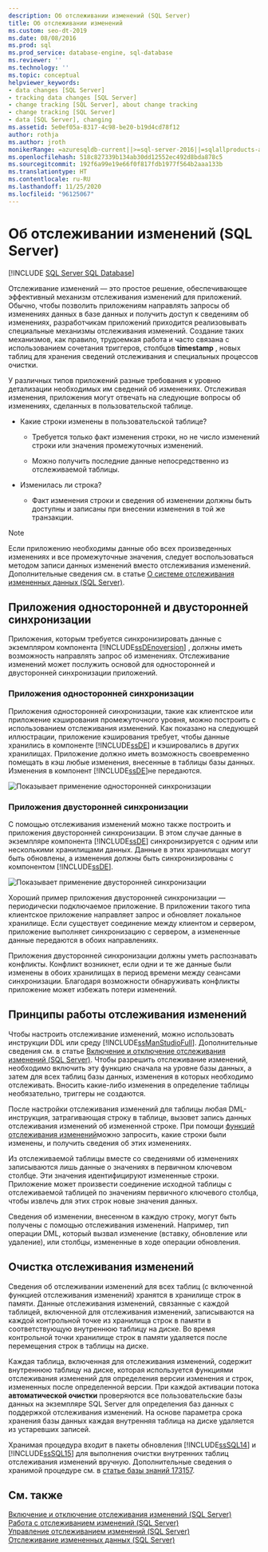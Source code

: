 ```yaml
---
description: Об отслеживании изменений (SQL Server)
title: Об отслеживании изменений
ms.custom: seo-dt-2019
ms.date: 08/08/2016
ms.prod: sql
ms.prod_service: database-engine, sql-database
ms.reviewer: ''
ms.technology: ''
ms.topic: conceptual
helpviewer_keywords:
- data changes [SQL Server]
- tracking data changes [SQL Server]
- change tracking [SQL Server], about change tracking
- change tracking [SQL Server]
- data [SQL Server], changing
ms.assetid: 5e0ef05a-8317-4c98-be20-b19d4cd78f12
author: rothja
ms.author: jroth
monikerRange: =azuresqldb-current||>=sql-server-2016||=sqlallproducts-allversions||>=sql-server-linux-2017||=azuresqldb-mi-current
ms.openlocfilehash: 518c827339b134ab30dd12552ec492d8bda878c5
ms.sourcegitcommit: 192f6a99e19e66f0f817fdb1977f564b2aaa133b
ms.translationtype: HT
ms.contentlocale: ru-RU
ms.lasthandoff: 11/25/2020
ms.locfileid: "96125067"
---
```

# <a name="about-change-tracking-sql-server"></a>Об отслеживании изменений (SQL Server)
[!INCLUDE [SQL Server SQL Database](../../includes/applies-to-version/sql-asdb.md)]

  Отслеживание изменений — это простое решение, обеспечивающее эффективный механизм отслеживания изменений для приложений. Обычно, чтобы позволить приложениям направлять запросы об изменениях данных в базе данных и получить доступ к сведениям об изменениях, разработчикам приложений приходится реализовывать специальные механизмы отслеживания изменений. Создание таких механизмов, как правило, трудоемкая работа и часто связана с использованием сочетания триггеров, столбцов **timestamp** , новых таблиц для хранения сведений отслеживания и специальных процессов очистки.  
  
 У различных типов приложений разные требования к уровню детализации необходимых им сведений об изменениях. Отслеживая изменения, приложения могут отвечать на следующие вопросы об изменениях, сделанных в пользовательской таблице.  
  
-   Какие строки изменены в пользовательской таблице?  
  
    -   Требуется только факт изменения строки, но не число изменений строки или значения промежуточных изменений.  
  
    -   Можно получить последние данные непосредственно из отслеживаемой таблицы.  
  
-   Изменилась ли строка?  
  
    -   Факт изменения строки и сведения об изменении должны быть доступны и записаны при внесении изменения в той же транзакции.  
  
> [!NOTE]  
>  Если приложению необходимы данные обо всех произведенных изменениях и все промежуточные значения, следует воспользоваться методом записи данных изменений вместо отслеживания изменений. Дополнительные сведения см. в статье [О системе отслеживания измененных данных (SQL Server)](../../relational-databases/track-changes/about-change-data-capture-sql-server.md).  
  
## <a name="one-way-and-two-way-synchronization-applications"></a>Приложения односторонней и двусторонней синхронизации  
 Приложения, которым требуется синхронизировать данные с экземпляром компонента [!INCLUDE[ssDEnoversion](../../includes/ssdenoversion-md.md)] , должны иметь возможность направлять запрос об изменениях. Отслеживание изменений может послужить основой для односторонней и двусторонней синхронизации приложений.  
  
### <a name="one-way-synchronization-applications"></a>Приложения односторонней синхронизации  
 Приложения односторонней синхронизации, такие как клиентское или приложение кэширования промежуточного уровня, можно построить с использованием отслеживания изменений. Как показано на следующей иллюстрации, приложение кэширования требует, чтобы данные хранились в компоненте [!INCLUDE[ssDE](../../includes/ssde-md.md)] и кэшировались в других хранилищах. Приложение должно иметь возможность своевременно помещать в кэш любые изменения, внесенные в таблицы базы данных. Изменения в компонент [!INCLUDE[ssDE](../../includes/ssde-md.md)]не передаются.  
  
 ![Показывает применение односторонней синхронизации](../../relational-databases/track-changes/media/one-waysync.gif "Показывает применение односторонней синхронизации")  
  
### <a name="two-way-synchronization-applications"></a>Приложения двусторонней синхронизации  
 С помощью отслеживания изменений можно также построить и приложения двусторонней синхронизации. В этом случае данные в экземпляре компонента [!INCLUDE[ssDE](../../includes/ssde-md.md)] синхронизируется с одним или несколькими хранилищами данных. Данные в этих хранилищах могут быть обновлены, а изменения должны быть синхронизированы с компонентом [!INCLUDE[ssDE](../../includes/ssde-md.md)].  
  
 ![Показывает применение двусторонней синхронизации](../../relational-databases/track-changes/media/two-waysync.gif "Показывает применение двусторонней синхронизации")  
  
 Хороший пример приложения двусторонней синхронизации — периодически подключаемое приложение. В приложении такого типа клиентское приложение направляет запрос и обновляет локальное хранилище. Если существует соединение между клиентом и сервером, приложение выполняет синхронизацию с сервером, а измененные данные передаются в обоих направлениях.  
  
 Приложения двусторонней синхронизации должны уметь распознавать конфликты. Конфликт возникнет, если одни и те же данные были изменены в обоих хранилищах в период времени между сеансами синхронизации. Благодаря возможности обнаруживать конфликты приложение может избежать потери изменений.  
  
## <a name="how-change-tracking-works"></a>Принципы работы отслеживания изменений  
 Чтобы настроить отслеживание изменений, можно использовать инструкции DDL или среду [!INCLUDE[ssManStudioFull](../../includes/ssmanstudiofull-md.md)]. Дополнительные сведения см. в статье [Включение и отключение отслеживания изменений (SQL Server)](../../relational-databases/track-changes/enable-and-disable-change-tracking-sql-server.md). Чтобы разрешить отслеживание изменений, необходимо включить эту функцию сначала на уровне базы данных, а затем для всех таблиц базы данных, изменения в которых необходимо отслеживать. Вносить какие-либо изменения в определение таблицы необязательно, триггеры не создаются.  
  
 После настройки отслеживания изменений для таблицы любая DML-инструкция, затрагивающая строку в таблице, вызовет запись данных отслеживания изменений об измененной строке. При помощи [функций отслеживания изменений](../../relational-databases/system-functions/change-tracking-functions-transact-sql.md)можно запросить, какие строки были изменены, и получить сведения об этих изменениях.  
  
 Из отслеживаемой таблицы вместе со сведениями об изменениях записываются лишь данные о значениях в первичном ключевом столбце. Эти значения идентифицируют измененные строки. Приложение может произвести соединение исходной таблицы с отслеживаемой таблицей по значениям первичного ключевого столбца, чтобы извлечь для этих строк новые значения данных.  
  
 Сведения об изменении, внесенном в каждую строку, могут быть получены с помощью отслеживания изменений. Например, тип операции DML, который вызвал изменение (вставку, обновление или удаление), или столбцы, измененные в ходе операции обновления. 
 
## <a name="change-tracking-cleanup"></a>Очистка отслеживания изменений
Сведения об отслеживании изменений для всех таблиц (с включенной функцией отслеживания изменений) хранятся в хранилище строк в памяти. Данные отслеживания изменений, связанные с каждой таблицей, включенной для отслеживания изменений, записываются на каждой контрольной точке из хранилища строк в памяти в соответствующую внутреннюю таблицу на диске. Во время контрольной точки хранилище строк в памяти удаляется после перемещения строк в таблицы на диске.

Каждая таблица, включенная для отслеживания изменений, содержит внутреннюю таблицу на диске, которая используется функциями отслеживания изменений для определения версии изменения и строк, измененных после определенной версии. При каждой активации потока **автоматической очистки** проверяются все пользовательские базы данных на экземпляре SQL Server для определения баз данных с поддержкой отслеживания изменений. На основе параметра срока хранения базы данных каждая внутренняя таблица на диске удаляется из устаревших записей.

Хранимая процедура входит в пакеты обновления [!INCLUDE[ssSQL14](../../includes/sssql14-md.md)] и [!INCLUDE[ssSQL15](../../includes/sssql15-md.md)] для выполнения очистки внутренних таблиц отслеживания изменений вручную. Дополнительные сведения о хранимой процедуре см. в [статье базы знаний 173157](https://support.microsoft.com/help/3173157/adds-a-stored-procedure-for-the-manual-cleanup-of-the-change-tracking-side-table-in-sql-server-2014-sp2-or-2016-sp1). 
  
## <a name="see-also"></a>См. также  
 [Включение и отключение отслеживания изменений (SQL Server)](../../relational-databases/track-changes/enable-and-disable-change-tracking-sql-server.md)   
 [Работа с отслеживанием изменений (SQL Server)](../../relational-databases/track-changes/work-with-change-tracking-sql-server.md)   
 [Управление отслеживанием изменений (SQL Server)](../../relational-databases/track-changes/manage-change-tracking-sql-server.md)   
 [Отслеживание измененных данных (SQL Server)](../../relational-databases/track-changes/track-data-changes-sql-server.md)  
  
  
